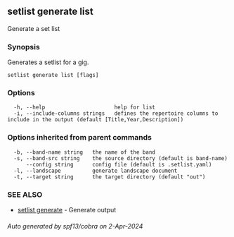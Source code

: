 ## setlist generate list

Generate a set list

### Synopsis

Generates a setlist for a gig.


```
setlist generate list [flags]
```

### Options

```
  -h, --help                      help for list
  -i, --include-columns strings   defines the repertoire columns to include in the output (default [Title,Year,Description])
```

### Options inherited from parent commands

```
  -b, --band-name string   the name of the band
  -s, --band-src string    the source directory (default is band-name)
      --config string      config file (default is .setlist.yaml)
  -l, --landscape          generate landscape document
  -t, --target string      the target directory (default "out")
```

### SEE ALSO

* [setlist generate](setlist_generate.md)	 - Generate output

###### Auto generated by spf13/cobra on 2-Apr-2024

